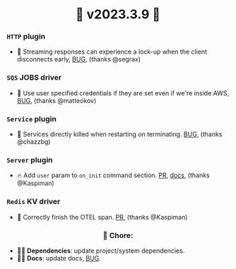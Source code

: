 # <center> 🚀 v2023.3.9 🚀 </center>

### `HTTP` plugin

- 🐛️ Streaming responses can experience a lock-up when the client disconnects early, [BUG](https://github.com/roadrunner-server/roadrunner/issues/1830), (thanks @segrax)

### `SQS` JOBS driver

- 🐛️ Use user specified credentials if they are set even if we're inside AWS, [BUG](https://github.com/roadrunner-server/roadrunner/issues/1833), (thanks @matteokov)

### `Service` plugin

- 🐛️ Services directly killed when restarting on terminating. [BUG](https://github.com/roadrunner-server/roadrunner/issues/1814), (thanks @chazzbg)

### `Server` plugin

- 🔥 Add `user` param to `on_init` command section. [PR](https://github.com/roadrunner-server/server/pull/68), [docs](https://roadrunner.dev/docs/plugins-server/current/en#configuration), (thanks @Kaspiman)

### `Redis` KV driver

- 🐛️ Correctly finish the OTEL span. [PR](https://github.com/roadrunner-server/redis/pull/62), (thanks @Kaspiman)

### <center>🧹 Chore:</center>

- 🧑‍🏭 **Dependencies**: update project/system dependencies.
- 🧑‍🏭 **Docs**: update docs, [BUG](https://github.com/roadrunner-server/roadrunner/issues/1819).
